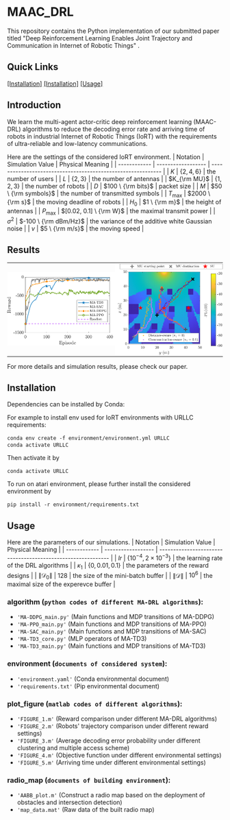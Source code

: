# MAAC_DRL
This repository contains the Python implementation of our submitted paper titled "Deep Reinforcement Learning Enables Joint Trajectory and Communication in Internet of Robotic Things" .
## Quick Links
[[Installation]](#installation)  [[Installation]](#installation) [[Usage]](#usage) 
## Introduction
We learn the multi-agent actor-critic deep reinforcement learning (MAAC-DRL) algorithms to reduce the decoding error rate and arriving time of robots in industrial Internet of Robotic Things (IoRT) with the requirements of ultra-reliable and low-latency communications.

Here are the settings of the considered IoRT environment.
| Notation     | Simulation Value   | Physical Meaning                                             |
| ------------ | ------------------ | ------------------------------------------------------------ |
| $K$      | $\{2, 4, 6\}$                | the number of users    |
| $L$ | $\{2, 3\}$     | the number of antennas    |
| $K_{\rm MU}$ | $\{1, 2, 3\}$     | the number of robots     |
| $D$        | $100 \ {\rm bits}$      | packet size    |
| $M$        | $50 \ {\rm symbols}$     | the number of transmitted symbols    |
| $T_{\max}$   | $2000 \ {\rm s}$ | the moving deadline of robots   |
| $H_0$  | $1 \ {\rm m}$   | the height of antennas     |
| $P_{\max}$  | $[0.02, 0.1] \ {\rm W}$   | the maximal transmit power |
| $\sigma^2$     | $-100 \ {\rm dBm/Hz}$   | the variance of the additive white Gaussian noise                  |
| $v$          | $5 \ {\rm m/s}$    | the moving speed    |



## Results
<table style="padding: 0; border-spacing: 0;">
<tr style="padding: 0; border-spacing: 0;">
<td style="padding: 0; border-spacing: 0; width: 50%"><img src="./_doc/simulation_fig.png"></td>
<td style="padding: 0; border-spacing: 0; width: 50%"><img src="./_doc/simulation_fig2.png"></td>
</tr>
</table>

For more details and simulation results, please check our paper.

## Installation
Dependencies can be installed by Conda:

For example to install env used for IoRT environments with URLLC requirements:
```
conda env create -f environment/environment.yml URLLC
conda activate URLLC
```

Then activate it by
```
conda activate URLLC
```
To run on atari environment, please further install the considered environment by 
```
pip install -r environment/requirements.txt
```

## Usage

Here are the parameters of our simulations.
| Notation     | Simulation Value   | Physical Meaning                                             |
| ------------ | ------------------ | ------------------------------------------------------------ |
| $lr$      | $\{10^{-4}, 2 \times 10^{-3}\}$                | the learning rate of the DRL algorithms    |
| $\kappa_1$ | $\{0, 0.01, 0.1\}$     | the parameters of the reward designs    |
| $\|\mathcal{D}_0\|$ | $128$     | the size of the mini-batch buffer   |
| $\|\mathcal{D}\|$        | $10^{6}$      | the maximal size of the experevce buffer    |

### algorithm (`python codes of different MA-DRL algorithms`):
 - `'MA-DDPG_main.py'` (Main functions and MDP transitions of MA-DDPG)
 - `'MA-PPO_main.py'` (Main functions and MDP transitions of MA-PPO)
 - `'MA-SAC_main.py'` (Main functions and MDP transitions of MA-SAC)
 - `'MA-TD3_core.py'` (MLP operators of MA-TD3)
 - `'MA-TD3_main.py'` (Main functions and MDP transitions of MA-TD3)

### environment (`documents of considered system`):
 - `'environment.yaml'` (Conda environmental document)
 - `'requirements.txt'` (Pip environmental document)

### plot_figure (`matlab codes of different algorithms`):
 - `'FIGURE_1.m'` (Reward comparison under different MA-DRL algorithms)
 - `'FIGURE_2.m'` (Robots' trajectory comparison under different reward settings)
 - `'FIGURE_3.m'` (Average decoding error probability under different clustering and multiple access scheme)
 - `'FIGURE_4.m'` (Objective function under different environmental settings)
 - `'FIGURE_5.m'` (Arriving time under different environmental settings)

### radio_map (`documents of building environment`):
 - `'AABB_plot.m'` (Construct a radio map based on the deployment of obstacles and intersection detection)
 - `'map_data.mat'` (Raw data of the built radio map)

